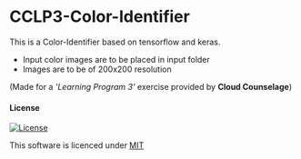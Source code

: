# CCLP3-Color-Identifier 

This is a Color-Identifier based on tensorflow and keras.

- Input color images are to be placed in input folder
- Images are to be of 200x200 resolution


(Made for a *'Learning Program 3'* exercise provided by **Cloud Counselage**)

#### License


[![License](http://img.shields.io/:license-mit-blue.svg?style=flat-square)](https://github.com/s0umitra/CCLP3-Color-Identifier/blob/master/LICENSE)

This software is licenced under [MIT](https://github.com/s0umitra/CCLP3-Color-Identifier/blob/master/LICENSE)